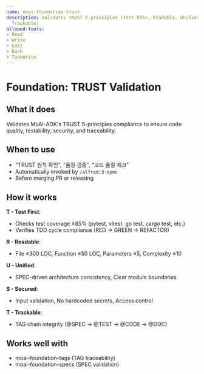 ```yaml
---
name: moai-foundation-trust
description: Validates TRUST 5-principles (Test 85%+, Readable, Unified, Secured,
  Trackable)
allowed-tools:
- Read
- Write
- Edit
- Bash
- TodoWrite
---
```


# Foundation: TRUST Validation

## What it does

Validates MoAI-ADK's TRUST 5-principles compliance to ensure code quality, testability, security, and traceability.

## When to use

- "TRUST 원칙 확인", "품질 검증", "코드 품질 체크"
- Automatically invoked by `/alfred:3-sync`
- Before merging PR or releasing

## How it works

**T - Test First**:
- Checks test coverage ≥85% (pytest, vitest, go test, cargo test, etc.)
- Verifies TDD cycle compliance (RED → GREEN → REFACTOR)

**R - Readable**:
- File ≤300 LOC, Function ≤50 LOC, Parameters ≤5, Complexity ≤10

**U - Unified**:
- SPEC-driven architecture consistency, Clear module boundaries

**S - Secured**:
- Input validation, No hardcoded secrets, Access control

**T - Trackable**:
- TAG chain integrity (@SPEC → @TEST → @CODE → @DOC)

## Works well with

- moai-foundation-tags (TAG traceability)
- moai-foundation-specs (SPEC validation)
